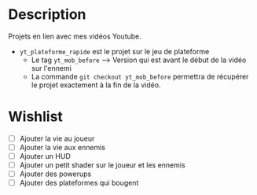 # Description
Projets en lien avec mes vidéos Youtube.

- `yt_plateforme_rapide` est le projet sur le jeu de plateforme
  - Le tag `yt_mob_before` --> Version qui est avant le début de la vidéo sur l'ennemi
  - La commande `git checkout yt_mob_before` permettra de récupérer le projet exactement à la fin de la vidéo.
  
# Wishlist
- [ ] Ajouter la vie au joueur
- [ ] Ajouter la vie aux ennemis
- [ ] Ajouter un HUD
- [ ] Ajouter un petit shader sur le joueur et les ennemis
- [ ] Ajouter des powerups
- [ ] Ajouter des plateformes qui bougent